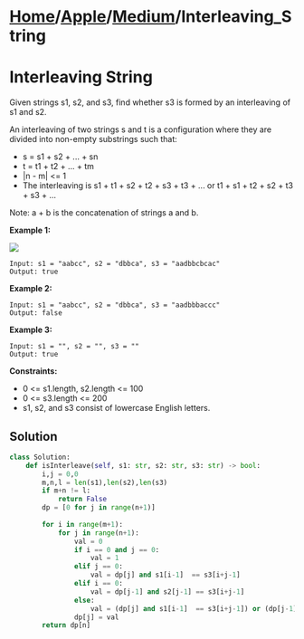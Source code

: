 # [Home](./../..)/[Apple](./..)/[Medium](./)/Interleaving_String
<h1>Interleaving String</h1>

<p>
Given strings s1, s2, and s3, find whether s3 is formed by an interleaving of s1 and s2.
</p>
<p>
An interleaving of two strings s and t is a configuration where they are divided into non-empty substrings such that:
</p>

* s = s1 + s2 + ... + sn
* t = t1 + t2 + ... + tm
* |n - m| <= 1
* The interleaving is s1 + t1 + s2 + t2 + s3 + t3 + ... or t1 + s1 + t2 + s2 + t3 + s3 + ...

<p>
Note: a + b is the concatenation of strings a and b.
</p>

<b>Example 1:</b>

<img src="https://assets.leetcode.com/uploads/2020/09/02/interleave.jpg">

    Input: s1 = "aabcc", s2 = "dbbca", s3 = "aadbbcbcac"
    Output: true
    
<b>Example 2:</b>

    Input: s1 = "aabcc", s2 = "dbbca", s3 = "aadbbbaccc"
    Output: false
    
<b>Example 3:</b>

    Input: s1 = "", s2 = "", s3 = ""
    Output: true

<b>Constraints:</b>

- 0 <= s1.length, s2.length <= 100
- 0 <= s3.length <= 200
- s1, s2, and s3 consist of lowercase English letters.

<h2>Solution</h2>

```python
class Solution:
    def isInterleave(self, s1: str, s2: str, s3: str) -> bool:
        i,j = 0,0
        m,n,l = len(s1),len(s2),len(s3)
        if m+n != l:
            return False
        dp = [0 for j in range(n+1)]
        
        for i in range(m+1):
            for j in range(n+1):
                val = 0
                if i == 0 and j == 0:
                    val = 1
                elif j == 0:
                    val = dp[j] and s1[i-1]  == s3[i+j-1]
                elif i == 0:
                    val = dp[j-1] and s2[j-1] == s3[i+j-1]
                else:
                    val = (dp[j] and s1[i-1]  == s3[i+j-1]) or (dp[j-1] and s2[j-1] == s3[i+j-1])
                dp[j] = val
        return dp[n]
```
